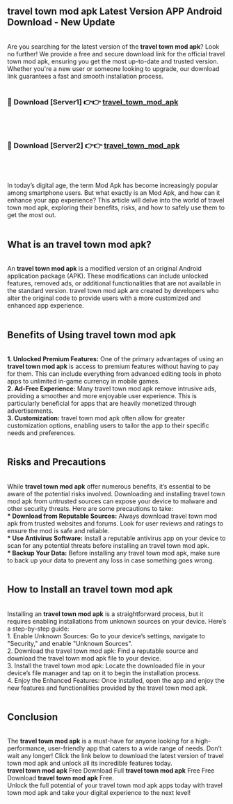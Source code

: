 ## travel town mod apk Latest Version APP Android Download - New Update
<br>
Are you searching for the latest version of the <strong>travel town mod apk</strong>? Look no further! We provide a free and secure download link for the official travel town mod apk, ensuring you get the most up-to-date and trusted version. Whether you're a new user or someone looking to upgrade, our download link guarantees a fast and smooth installation process.
<br>
<br>
<h3>🔴 Download [Server1] 👉👉 <a href="https://modyolo.store/travel+town+mod+apk">travel_town_mod_apk</a></h3><br>
<br>
<h3>🔴 Download [Server2] 👉👉 <a href="https://modyolo.store/travel+town+mod+apk">travel_town_mod_apk</a></h3><br>
<br>
<br>
In today’s digital age, the term Mod Apk has become increasingly popular among smartphone users. But what exactly is an Mod Apk, and how can it enhance your app experience? This article will delve into the world of travel town mod apk, exploring their benefits, risks, and how to safely use them to get the most out.
<br>
<br>
<h2>What is an travel town mod apk?</h2>
<br>
An <strong>travel town mod apk</strong> is a modified version of an original Android application package (APK). These modifications can include unlocked features, removed ads, or additional functionalities that are not available in the standard version. travel town mod apk are created by developers who alter the original code to provide users with a more customized and enhanced app experience.
<br>
<br>
<h2>Benefits of Using travel town mod apk</h2>
<br>
<strong> 1. Unlocked Premium Features:</strong> One of the primary advantages of using an <strong>travel town mod apk</strong> is access to premium features without having to pay for them. This can include everything from advanced editing tools in photo apps to unlimited in-game currency in mobile games.
<br>
<strong> 2. Ad-Free Experience:</strong> Many travel town mod apk remove intrusive ads, providing a smoother and more enjoyable user experience. This is particularly beneficial for apps that are heavily monetized through advertisements.
<br>
<strong> 3. Customization:</strong> travel town mod apk often allow for greater customization options, enabling users to tailor the app to their specific needs and preferences.
<br>
<br>
<h2>Risks and Precautions</h2>
<br>
While <strong>travel town mod apk</strong> offer numerous benefits, it’s essential to be aware of the potential risks involved. Downloading and installing travel town mod apk from untrusted sources can expose your device to malware and other security threats. Here are some precautions to take:
<br>
<strong> * Download from Reputable Sources:</strong> Always download travel town mod apk from trusted websites and forums. Look for user reviews and ratings to ensure the mod is safe and reliable.
<br>
<strong> * Use Antivirus Software:</strong> Install a reputable antivirus app on your device to scan for any potential threats before installing an travel town mod apk.
<br>
<strong> * Backup Your Data:</strong> Before installing any travel town mod apk, make sure to back up your data to prevent any loss in case something goes wrong.
<br>
<br>
<h2>How to Install an travel town mod apk</h2>
<br>
Installing an <strong>travel town mod apk</strong> is a straightforward process, but it requires enabling installations from unknown sources on your device. Here’s a step-by-step guide:
<br>
 1. Enable Unknown Sources: Go to your device’s settings, navigate to "Security," and enable "Unknown Sources".
<br>
 2. Download the travel town mod apk: Find a reputable source and download the travel town mod apk file to your device.
<br>
 3. Install the travel town mod apk: Locate the downloaded file in your device’s file manager and tap on it to begin the installation process.
<br>
 4. Enjoy the Enhanced Features: Once installed, open the app and enjoy the new features and functionalities provided by the travel town mod apk.
<br>
<br>
<h2><strong>Conclusion</strong></h2>
<br>
The <strong>travel town mod apk</strong> is a must-have for anyone looking for a high-performance, user-friendly app that caters to a wide range of needs. Don’t wait any longer! Click the link below to download the latest version of travel town mod apk and unlock all its incredible features today.
<br>
<strong>travel town mod apk</strong> Free Download Full <strong>travel town mod apk</strong> Free Free Download <strong>travel town mod apk</strong> Free.
<br>
Unlock the full potential of your travel town mod apk apps today with travel town mod apk and take your digital experience to the next level!